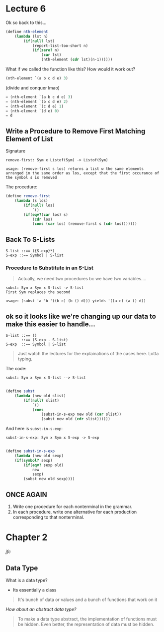 # Lecture 6
Ok so back to this...
```scheme
(define nth-element
    (lambda (lst n)
        (if(null? lst)
            (report-list-too-short n)
            (if(zero? n)
                (car lst)
                (nth-element (cdr lst)(n-1))))))
```

What if we called the function like this? How would it work out?
```scheme
(nth-element `(a b c d e) 3)
```

(divide and conquer lmao)
```scheme
= (nth-element `(a b c d e) 3)
= (nth-element `(b c d e) 2)
= (nth-element `(c d e) 1)
= (nth-element `(d e) 0)
= d
```

## Write a Procedure to Remove First Matching Element of List
Signature
```
remove-first: Sym x Listof(Sym) -> Listof(Sym)

usage: (remove-first s los) returns a list w the same elements arranged in the same order as los, except that the first occurance of the symbol s is removed
```

The procedure:
```scheme
(define remove-first
    (lambda (s los)
        (if(null? los)
            `()
        (if(eqv?(car los) s)
            (cdr los)
            (cons (car los) (remove-first s (cdr los)))))))
```

## Back To S-Lists
```
S-list ::== ({S-exp}*)
S-exp ::== Symbol | S-list
```
### Procedure to Substitute in an S-List
> Actually, we need two procedures bc we have two variables....
```
subst: Sym x Sym x S-list -> S-list
First Sym replaces the second

usage: (subst 'a 'b '((b c) (b () d))) yields '((a c) (a () d))
```

## ok so it looks like we're changing up our data to make this easier to handle...
```
S-list ::== ()
       ::== (S-exp . S-list)
S-exp  ::== Symbol | S-list
```

> Just watch the lectures for the explainations of the cases here. Lotta typing.

The code:
```scheme
subst: Sym x Sym x S-list --> S-list


(define subst
    (lambda (new old slist)
        (if(null? slist)
            `()
            (cons
                (subst-in-s-exp new old (car slist))
                (subst new old (cdr slist))))))
```

And here is `subst-in-s-exp`:
```scheme
subst-in-s-exp: Sym x Sym x S-exp -> S-exp


(define subst-in-s-exp
    (lambda (new old sexp)
    (if(symbol? sexp)
        (if(eqv? sexp old)
            new
            sexp)
        (subst new old sexp))))
```

## ONCE AGAIN
1. Write one procedure for each nonterminal in the grammar.
2. In each procedure, write one alternative for each production corresponding to that nonterminal.


# Chapter 2
###### jfc

## Data Type
What is a data type?
* Its essentially a class
> It's bunch of data or values and a bunch of functions that work on it

*How about an abstract data type?*
> To make a data type abstract, the implementation of functions must be hidden. Even better, the representation of data must be hidden.